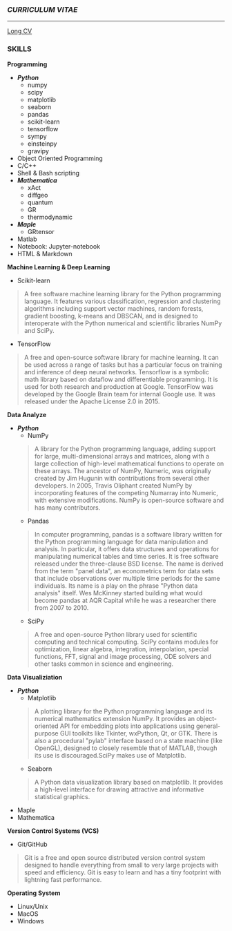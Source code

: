 ### _CURRICULUM VITAE_
***
[Long CV](https://github.com/mohammadreza-ebrahimi/mohammadreza-ebrahimi.github.io/blob/main/cv/long%20cv.pdf)

### SKILLS


**Programming** 
- ***Python***
  - numpy
  - scipy
  - matplotlib
  - seaborn
  - pandas
  - scikit-learn
  - tensorflow
  - sympy
  - einsteinpy
  - gravipy
- Object Oriented Programming
- C/C++
- Shell & Bash scripting
- ***Mathematica***
  - xAct
  - diffgeo
  - quantum
  - GR
  - thermodynamic
- ***Maple***
  - GRtensor 
- Matlab
- Notebook: Jupyter-notebook
- HTML & Markdown 


**Machine Learning & Deep Learning**  
- Scikit-learn
> A free software machine learning library for the Python programming language. It features various classification, regression and clustering algorithms including support vector machines, random forests, gradient boosting, k-means and DBSCAN, and is designed to interoperate with the Python numerical and scientific libraries NumPy and SciPy. 
- TensorFlow
> A free and open-source software library for machine learning. It can be used across a range of tasks but has a particular focus on training and inference of deep neural networks. Tensorflow is a symbolic math library based on dataflow and differentiable programming. It is used for both research and production at Google. TensorFlow was developed by the Google Brain team for internal Google use. It was released under the Apache License 2.0 in 2015.


**Data Analyze**  
- ***Python***
  - NumPy
  > A library for the Python programming language, adding support for large, multi-dimensional arrays and matrices, along with a large collection of high-level mathematical functions to operate on these arrays. The ancestor of NumPy, Numeric, was originally created by Jim Hugunin with contributions from several other developers. In 2005, Travis Oliphant created NumPy by incorporating features of the competing Numarray into Numeric, with extensive modifications. NumPy is open-source software and has many contributors. 
  - Pandas
  > In computer programming, pandas is a software library written for the Python programming language for data manipulation and analysis. In particular, it offers data structures and operations for manipulating numerical tables and time series. It is free software released under the three-clause BSD license. The name is derived from the term "panel data", an econometrics term for data sets that include observations over multiple time periods for the same individuals. Its name is a play on the phrase "Python data analysis" itself. Wes McKinney started building what would become pandas at AQR Capital while he was a researcher there from 2007 to 2010.
  - SciPy
  > A free and open-source Python library used for scientific computing and technical computing. SciPy contains modules for optimization, linear algebra, integration, interpolation, special functions, FFT, signal and image processing, ODE solvers and other tasks common in science and engineering. 


**Data Visualiziation**  
- ***Python***  
  - Matplotlib
  > A plotting library for the Python programming language and its numerical mathematics extension NumPy. It provides an object-oriented API for embedding plots into applications using general-purpose GUI toolkits like Tkinter, wxPython, Qt, or GTK. There is also a procedural "pylab" interface based on a state machine (like OpenGL), designed to closely resemble that of MATLAB, though its use is discouraged.SciPy makes use of Matplotlib. 
  - Seaborn
  > A Python data visualization library based on matplotlib. It provides a high-level interface for drawing attractive and informative statistical graphics. 
- Maple
- Mathematica


**Version Control Systems (VCS)**  
- Git/GitHub
> Git is a free and open source distributed version control system designed to handle everything from small to very large projects with speed and efficiency. Git is easy to learn and has a tiny footprint with lightning fast performance.


**Operating System**  
- Linux/Unix
- MacOS
- Windows

